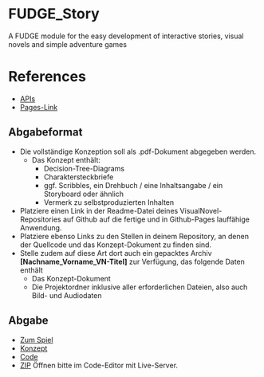 # FUDGE_Story
A FUDGE module for the easy development of interactive stories, visual novels and simple adventure games


# References
- [APIs](https://jirkadelloro.github.io/FUDGE_Story/Documentation/Reference/#fudge-story-reference)
- [Pages-Link](https://jirkadelloro.github.io/FUDGE_Story/Tutorial_WS22/Tutorial_WS22.html)


##  Abgabeformat

* Die vollständige Konzeption soll als .pdf-Dokument abgegeben werden.
  * Das Konzept enthält:
    * Decision-Tree-Diagrams
    * Charaktersteckbriefe
    * ggf. Scribbles, ein Drehbuch / eine Inhaltsangabe / ein Storyboard oder ähnlich
    * Vermerk zu selbstproduzierten Inhalten
* Platziere einen Link in der Readme-Datei deines VisualNovel-Repositories auf Github auf die fertige und in Github-Pages lauffähige Anwendung.
* Platziere ebenso Links zu den Stellen in deinem Repository, an denen der Quellcode und das Konzept-Dokument zu finden sind.
* Stelle zudem auf diese Art dort auch ein gepacktes Archiv <b>[Nachname_Vorname_VN-Titel]</b> zur Verfügung, das folgende Daten enthält
  * Das Konzept-Dokument 
  * Die Projektordner inklusive aller erforderlichen Dateien, also auch Bild- und Audiodaten

##  Abgabe
- [Zum Spiel](https://manzijes.github.io/WPM_Visual_Novel/BehindTheScenes/Index.html)
- [Konzept](https://github.com/manzijes/WPM_Visual_Novel/blob/main/Konzept)
- [Code](https://github.com/manzijes/WPM_Visual_Novel/tree/main/BehindTheScenes)
- [ZIP](https://drive.google.com/file/d/1vY051n5N8n20Hnwr9KdKO0VhxPCQRHmm/view?usp=sharing) Öffnen bitte im Code-Editor mit Live-Server.
